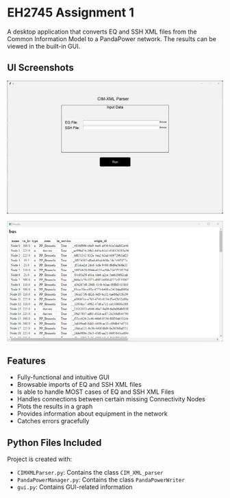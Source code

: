# EH2745 Assignment 1

A desktop application that converts EQ and SSH XML files from the Common Information Model to a PandaPower network. The results can be viewed in the built-in GUI. 
## UI Screenshots

![Main UI](docs/images/ui.png)

![Results Page](docs/images/results.png)


## Features
* Fully-functional and intuitive GUI
* Browsable imports of EQ and SSH XML files
* Is able to handle MOST cases of EQ and SSH XML Files
* Handles connections between certain missing Connectivity Nodes
* Plots the results in a graph
* Provides information about equipment in the network
* Catches errors gracefully


## Python Files Included
Project is created with:
* `CIMXMLParser.py`: Contains the class `CIM_XML_parser`
* `PandaPowerManager.py`: Contains the class `PandaPowerWriter`
* `gui.py`: Contains GUI-related information

